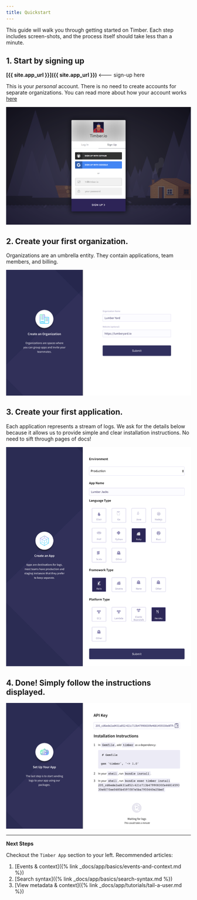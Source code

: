 ```yaml
---
title: Quickstart
---
```


This guide will walk you through getting started on Timber. Each step includes screen-shots, and
the process itself should take less than a minute.

## 1. Start by signing up

   **[{{ site.app_url }}]({{ site.app_url }})**  <--- sign-up here

   This is your _personal_ account. There is no need to create accounts for
   separate organizations. You can read more about how your account works [here]()

   ![Sign-up](/assets/img/docs/quick-start/sign-up.png)


## 2. Create your first organization.

   Organizations are an umbrella entity. They contain applications, team members, and billing.

   ![Create organization](/assets/img/docs/quick-start/create-org.png)


## 3. Create your first application.

   Each application represents a stream of logs. We ask for the details below because it allows
   us to provide simple and clear installation instructions. No need to sift through pages of docs!

   ![Create application](/assets/img/docs/quick-start/create-app.png)


## 4. Done! Simply follow the instructions displayed.

   ![Install instructions](/assets/img/docs/quick-start/install.png)


---

**Next Steps**

   Checkout the `Timber App` section to your left. Recommended articles:

   1. [Events & context]({% link _docs/app/basics/events-and-context.md %})
   2. [Search syntax]({% link _docs/app/basics/search-syntax.md %})
   3. [View metadata & context]({% link _docs/app/tutorials/tail-a-user.md %})
